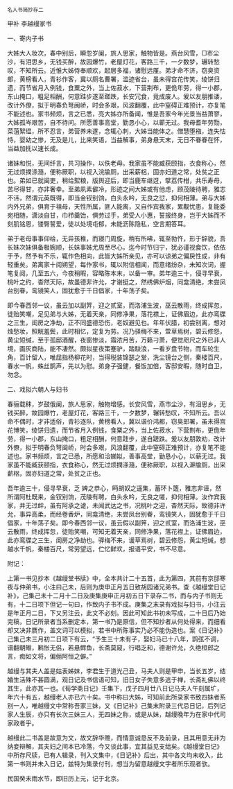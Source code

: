     名人书简抄存二 

   甲补 李越缦家书

   一、寄内子书

   大姊大人妆次，春中别后，瞬忽岁阑，旅人思家，触物皆是。燕台风雪，□市尘沙，有泪思乡，无钱买醉，故园爆竹，老屋灯花，客路三千，一夕数梦，辗转愁叹，不知所云。近惟大姊侍奉顺欢，起居多福，诸慰远厪。弟才命不济，窃臭资郎，黄榜看人，青衫作客，冀以厕名曹署，滥迹省台，虽未得宫花传笑，绫饼归遗，而节省月入例钱，食粟之外，当上佐菽水，下营荆布，更佹年劳，得一小郡，东山掩口，粗足相酬，何意跬步遂至蹉跌，长安冗食，竟成废人。爰以友朋推诿，改计外僚，拟于明春负弩闽峤，时会多艰，风波翻覆，此中窒碍正难预计，亦复笔不能述也。家书频烦，言之已悉，亮大姊亦所备闻，惟是吾家今年光景当益萧寥，大姊孤岑艰苦，自不待问。所愿善事高堂，勤恳小心，以蕲无过。我母耆年劳勚，菜菹絮缊，所不忍言，弟营养未遂，念辄心刺，大姊当能体之。僧慧堕襁，连失怙恃，婴幼之惨，无及是儿，比来笑语，当益解事，弟身悬天末，无日不眷眷在怀，当益加抚以速长成。

   诸妹和悦，无间纤言，共习操作，以佚老母。我家虽不能臧获颐指，衣食称心，然无过烦撋涤瀡，便称厥职，以视入浣牏厕，出采薪梠，固亦妇道之常，处贫之正也。弟如已就闽吏，稍给絮粮，版舆迎后，即当鹿车继迓，擘荔传柑，共乐寿母，苦尽得甘，亦非奢幸。至弟夙素僻冷，形迹之间大姊或有他虑，顾茂陵待聘，雅志不讳，然谓元英既得，即当金钗别饷，白头永吟，无良之愆，抑何相薄。弟与大姊内外兄弟，俱育于祖母，天性所属，匪人能离，又自作宾我家，累觏忧患，复能委宛相随，潇淡自甘，巾栉羹饴，俱劳过手，弟受人小惠，誓报终身，岂于大姊而不刻肌铭恩，镂臀誓爱，徒以处境屯郁，未能沥陈隐私，空言期答耳。

   弟于老母事事仰给，无异孩稚，而寝门周旋，稍有所咈，辄至勃忤，形于辞貌，吾长妹次妹俱备极婉顺，长妹事姊尤周至尽心，迄今时节归宁，犹必谨视食饮，依依于予，然予有不乐，辄作色相向，此皆大姊所亲见，亦可以谅弟之偏戾性成，非有轻重矣。弟离家十阅朔望，每作家书，辄以附信相闻，而意绪纷杂，未知次词，握笔复阅，几至五六，今夜稍暇，容略陈本末，以备一审。弟年逾三十，侵寻早衰，桃叶之约，杳然天际，故虽德非许允，才谢挺之，然绣佛炉烟，同龛清绝，未尝凤台别眷，鸾镜笑人，固犹愈于千日倡家，十年荡子矣。

   即今春西邻一议，虽云加以副笄，迎之贰室，而洛浦生波，巫云散雨，终成挥忽，徒贻笑嘲，足见弟与大姊，无着天亲，同修净果，落花襟上，证佛眉边，此亦鸾牒之三生，闺房之净劫，正不同盛德恐伤，老奴避见也。年年伏腊，初尝别离，想对烛愁妆，照觥羞鬓，此时相忆，定复为劳。况乃驿梅不来，萱草焉树，碧云修怨，黄尘短缄，至于孤邸酒醒，夜窗惨淡，霜浓月苦，万籁刁萧，便觉咫尺之外已非人境，画灰商陆，能不凄然。颇拟星夜策蹇驴，踏駃浪，一看岁盘节物，而车轮生角，百计留人，唯屈指杨柳花时，当得税装锦瑟之堂，洗尘镜台之侧，秦楼百尺，春水一帆，蛛丝鹊声，先以为慰。弟身子强健，餐饭加倍，客邸安暇，随时自卫，勿念。

   二、戏拟六朝人与妇书

   春骊载秣，岁鼓俄阑，旅人思家，触物增感。长安风雪，燕市尘沙，有泪思乡，无钱买醉，故园爆竹，老屋灯花，客路三千，一夕数梦，辗转愁叹，不知所云。吾以命不偶时，才非适俗，青衫逐队，黄榜看人，冀以谐价鸿都，窃臭郎署，虽未得宫花博笑，绫饼归遗，而节省月入例钱，食粟之外，当上佐菽水，下营荆布，更佹年劳，得一小郡，东山掩口，粗足相酬，何意跬步，遂自蹉跌。爰以友朋敦劝，改计外僚，拟于明春负弩闽峤，时会多艰，风浪翻覆，此中窒碍正难预计，亦复笔不能述也。家书频烦，言之已悉，所愿和洽娣姒，善事高堂，勤恳小心，以蕲无过。我家虽不能臧获颐指，衣食称心，然无过烦撋涤瀡，便称厥职，以视入澣牏厕，出采薪梠，固亦妇道之常，处贫之正也。

   吾年逾三十，侵寻早衰，乏 婢之恭心，眄胡奴之遥集，蓄环卜簉，雅志非诬，然所谓阿杜既来，金钗别饷，茂陵有聘，白头永吟，无良之嗟，抑何相薄。汝作宾我家，并无过衅，虽有阿承之谑，未闻武达之书，况桃叶之迎，杳然天际，故德非许允，事异高柔，而经卷香炉，同龛清绝，未尝凤台别眷，鸾镜笑人，固犹愈于千日倡家，十年荡子矣。即今春西邻一议，虽云假以副笄，迎之贰室，而洛浦生波，巫云散雨，终成挥忽，徒贻笑嘲，可知无着天亲，同修净果，落花襟上，证佛眉边，此亦鸾牒之三生，闺房之净劫也。驿梅不来，谖草焉树，碧云修怨，黄尘短缄，想越水千帆，秦楼百尺，常劳望远，伫忆鲜欢，报语平安，书不尽意。

   附记：

   上第一书见抄本《越缦堂书牍》中，全本共计二十五首，此为第四，其前有京邸寒夜与仲弟书，小注曰己未，后则为庚申正月五日致胡园诸兄弟书。查《越缦堂日记补》，己集己未十二月十二日及庚集庚申正月初五日下录存二书，而与内子书则无有，十二日项下但记一句曰，作致内子书不成。庚集之末录有戏拟与妇书，小注云是年正月二日，下又另注云，此文不必刻。因此可知此书初未写成，二十日后乃始完稿，日记所录者当系删定本，第一书乃是原信，但不知抄者从何处得来，而细看却又决非赝作，盖文词可以模拟，若书中所陈事实乃必不能伪造也。案《日记补》己集己未三月初二日项下有云，“予生三十未有子，娶妇马已十八年，鹍弦不调，谱翻朝雉，鹣怅无侣，若悬鳏鱼，长斋莫窥，行唱乏和，德谢许允，久绝桓郎之言，痴如文将，偏俪阿恒之僻。”

   越缦与其夫人盖是姑表姊妹，李君生于道光己丑，马夫人则是甲申，当长五岁，结婚生活殊不甚圆满，观日记及书信语可知，旧日女子失意多逃于禅，长斋礼佛以终其生，此亦其一也。《荀学斋日记》壬集下，戊子四月廿八日记马夫人午刻属圹，年六十有五，越缦老人亦已六十矣。书中称曰大姊，可知前此所录家书致四妹者系别一人，唯越缦文中常称吾家三妹，又《日记补》己集末附录三代忌日记，后列记家人生辰，亦只有长次三妹三人，无四妹之称，或是从妹，越缦晚年为在家中代司家政者乎。

   越缦此二书盖是故意为文，故文辞华赡，而情意诚恳反不及前录，且其用意无非为纳妾辩解，其夫妇之间本已冷落，今又谈此事，宜其益见支绌矣。《越缦堂日记》中所存尺牍，已有人辑录，刊入文集中，《日记补》后出，其中各文均未收入，此第一书则并未入日记，兹特为集录付刊，想当为留意越缦文字者所乐观者欤。

   民国癸未雨水节，即旧历上元，记于北京。

